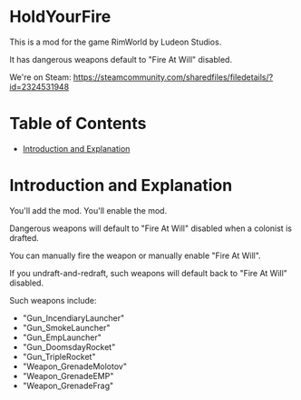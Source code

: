 # HoldYourFire

This is a mod for the game RimWorld by Ludeon Studios.

It has dangerous weapons default to "Fire At Will" disabled.

We're on Steam: https://steamcommunity.com/sharedfiles/filedetails/?id=2324531948

# Table of Contents

* [Introduction and Explanation](#introduction-and-explanation)

# Introduction and Explanation

You'll add the mod. You'll enable the mod.

Dangerous weapons will default to "Fire At Will" disabled when a colonist is drafted.

You can manually fire the weapon or manually enable "Fire At Will".

If you undraft-and-redraft, such weapons will default back to "Fire At Will" disabled.

Such weapons include:

* "Gun_IncendiaryLauncher"
* "Gun_SmokeLauncher"
* "Gun_EmpLauncher"
* "Gun_DoomsdayRocket"
* "Gun_TripleRocket"
* "Weapon_GrenadeMolotov"
* "Weapon_GrenadeEMP"
* "Weapon_GrenadeFrag"
